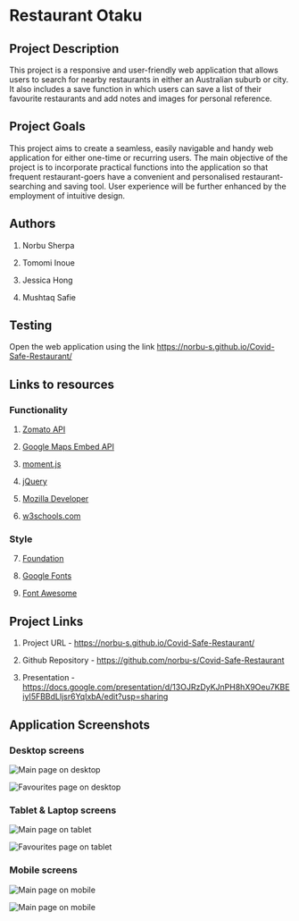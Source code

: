 # Restaurant Otaku

## Project Description

This  project is a responsive and user-friendly web application that allows users to search for nearby restaurants in either an Australian suburb or city. It also includes a save function in which users can save a list of their favourite restaurants and add notes and images for personal reference. 

## Project Goals

This project aims to create a seamless, easily navigable and handy web application for either one-time or recurring users. The main objective of the project is to incorporate practical functions into the application so that frequent restaurant-goers have a convenient and personalised restaurant-searching and saving tool. User experience will be further enhanced by the employment of intuitive design.

## Authors

 1. Norbu Sherpa

 2. Tomomi Inoue

 3. Jessica Hong

 4. Mushtaq Safie
 

## Testing

Open the web application using the link https://norbu-s.github.io/Covid-Safe-Restaurant/


## Links to resources

### Functionality

1. [Zomato API](https://developers.zomato.com/api?lang=id)

2. [Google Maps Embed API](https://developers.google.com/maps/documentation/embed/get-started)

3. [moment.js](https://momentjs.com/)

4. [jQuery](https://jquery.com/)

5. [Mozilla Developer](https://developer.mozilla.org/en-US/)

6. [w3schools.com](https://www.w3schools.com/js/)

### Style

7. [Foundation](https://get.foundation/sites/docs/)

8. [Google Fonts](https://fonts.google.com/)

9. [Font Awesome](https://fontawesome.com/)


## Project Links

1. Project URL - https://norbu-s.github.io/Covid-Safe-Restaurant/

2. Github Repository - https://github.com/norbu-s/Covid-Safe-Restaurant

3. Presentation - https://docs.google.com/presentation/d/13OJRzDyKJnPH8hX9Oeu7KBEiyI5FBBdLljsr6YqIxbA/edit?usp=sharing


## Application Screenshots

### Desktop screens

![Main page on desktop](Assets/images/screenshot-desktop.png)

![Favourites page on desktop](Assets/images/screenshot-desktop-2.png)

### Tablet & Laptop screens 

![Main page on tablet](Assets/images/screenshot-tablet.png)

![Favourites page on tablet](Assets/images/screenshot-tablet-2.png)

### Mobile screens 

![Main page on mobile](Assets/images/screenshot-mobile.png)

![Main page on mobile](Assets/images/screenshot-mobile-2.png)
